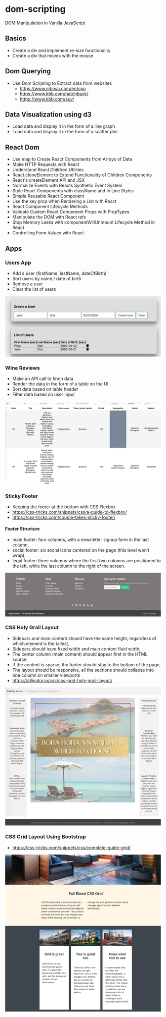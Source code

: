 # dom-scripting
DOM Manipulation in Vanilla JavaScript

## Basics 
- Create a div and implement re-size functionality
- Create a div that moves with the mouse 

## Dom Querying 
- Use Dom Scripting to Extract data from websites 
   - https://www.mbusa.com/en/cpo
   - https://www.kbb.com/hatchback/
   - https://www.kbb.com/suv/
   
## Data Visualization using d3
- Load data and display it in the form of a line graph 
- Load data and display it in the form of a scatter plot

## React Dom
- Use map to Create React Components from Arrays of Data
- Make HTTP Requests with React
- Understand React.Children Utilities
- React.cloneElement to Extend Functionality of Children Components
- React's createElement API and JSX
- Normalize Events with Reacts Synthetic Event System
- Style React Components with className and In Line Styles
- Simple Reusable React Component
- Use the key prop when Rendering a List with React
- React Component Lifecycle Methods
- Validate Custom React Component Props with PropTypes
- Manipulate the DOM with React refs
- Stop Memory Leaks with componentWillUnmount Lifecycle Method in React
- Controlling Form Values with React

## Apps 

### Users App
- Add a user (firstName, lastName, dateOfBirth)
- Sort users by name / date of birth
- Remove a user
- Clear the list of users

![](images/users.png)

### Wine Reviews
- Make an API call to fetch data
- Render the data in the form of a table on the UI 
- Sort data based on table header 
- Filter data based on user input 

![](images/wine-reviews.png)

### Sticky Footer
- Keeping the footer at the bottom with CSS Flexbox
- https://css-tricks.com/snippets/css/a-guide-to-flexbox/
- https://css-tricks.com/couple-takes-sticky-footer/

#### Footer Structure
- main footer: four columns, with a newsletter signup form in the last column,
- social footer: six social icons centered on the page (this level won’t wrap),
- legal footer: three columns where the first two columns are positioned to the left, while the last column to the right of the screen.

![](images/sticky-footer.png) 

### CSS Holy Grail Layout
- Sidebars and main content should have the same height, regardless of which element is the tallest,
- Sidebars should have fixed width and main content fluid width,
- The center column (main content) should appear first in the HTML source,
- If the content is sparse, the footer should stay to the bottom of the page,
- The layout should be responsive, all the sections should collapse into one column on smaller viewports
- https://alligator.io/css/css-grid-holy-grail-layout/

![](images/holy-grail.png)

### CSS Grid Layout Using Bootstrap
- https://css-tricks.com/snippets/css/complete-guide-grid/

![](images/css-grid.png)